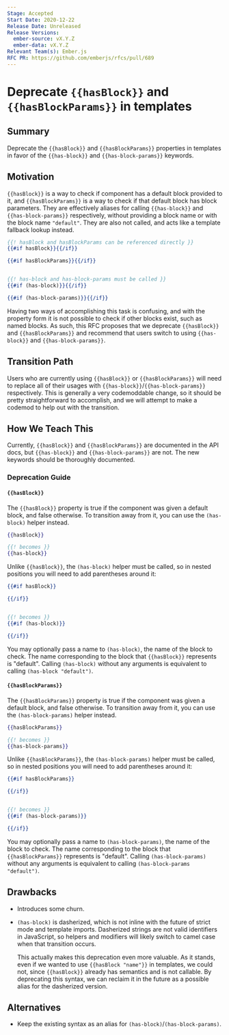 ```yaml
---
Stage: Accepted
Start Date: 2020-12-22
Release Date: Unreleased
Release Versions:
  ember-source: vX.Y.Z
  ember-data: vX.Y.Z
Relevant Team(s): Ember.js
RFC PR: https://github.com/emberjs/rfcs/pull/689
---
```


# Deprecate `{{hasBlock}}` and `{{hasBlockParams}}` in templates

## Summary

Deprecate the `{{hasBlock}}` and `{{hasBlockParams}}` properties in templates in
favor of the `{{has-block}}` and `{{has-block-params}}` keywords.

## Motivation

`{{hasBlock}}` is a way to check if component has a default block provided to
it, and `{{hasBlockParams}}` is a way to check if that default block has block
parameters. They are effectively aliases for calling `{{has-block}}` and
`{{has-block-params}}` respectively, without providing a block name or with the
block name `"default"`. They are also not called, and acts like a template
fallback lookup instead.

```hbs
{{! hasBlock and hasBlockParams can be referenced directly }}
{{#if hasBlock}}{{/if}}

{{#if hasBlockParams}}{{/if}}


{{! has-block and has-block-params must be called }}
{{#if (has-block)}}{{/if}}

{{#if (has-block-params)}}{{/if}}
```

Having two ways of accomplishing this task is confusing, and with the property
form it is not possible to check if other blocks exist, such as named blocks. As
such, this RFC proposes that we deprecate `{{hasBlock}}` and
`{{hasBlockParams}}` and recommend that users switch to using `{{has-block}}`
and `{{has-block-params}}`.

## Transition Path

Users who are currently using `{{hasBlock}}` or `{{hasBlockParams}}` will need
to replace all of their usages with `{{has-block}}`/`{{has-block-params}}`
respectively. This is generally a very codemoddable change, so it should be
pretty straightforward to accomplish, and we will attempt to make a codemod to
help out with the transition.

## How We Teach This

Currently, `{{hasBlock}}` and `{{hasBlockParams}}` are documented in the API docs,
but `{{has-block}}` and `{{has-block-params}}` are not. The new keywords should
be thoroughly documented.

### Deprecation Guide

#### `{{hasBlock}}`

The `{{hasBlock}}` property is true if the component was given a default block,
and false otherwise. To transition away from it, you can use the `(has-block)`
helper instead.

```hbs
{{hasBlock}}

{{! becomes }}
{{has-block}}
```

Unlike `{{hasBlock}}`, the `(has-block)` helper must be called, so in nested
positions you will need to add parentheses around it:

```hbs
{{#if hasBlock}}

{{/if}}


{{! becomes }}
{{#if (has-block)}}

{{/if}}
```

You may optionally pass a name to `(has-block)`, the name of the block to check.
The name corresponding to the block that `{{hasBlock}}` represents is "default".
Calling `(has-block)` without any arguments is equivalent to calling
`(has-block "default")`.

#### `{{hasBlockParams}}`

The `{{hasBlockParams}}` property is true if the component was given a default block,
and false otherwise. To transition away from it, you can use the `(has-block-params)`
helper instead.

```hbs
{{hasBlockParams}}

{{! becomes }}
{{has-block-params}}
```

Unlike `{{hasBlockParams}}`, the `(has-block-params)` helper must be called, so in nested
positions you will need to add parentheses around it:

```hbs
{{#if hasBlockParams}}

{{/if}}


{{! becomes }}
{{#if (has-block-params)}}

{{/if}}
```

You may optionally pass a name to `(has-block-params)`, the name of the block to check.
The name corresponding to the block that `{{hasBlockParams}}` represents is "default".
Calling `(has-block-params)` without any arguments is equivalent to calling
`(has-block-params "default")`.

## Drawbacks

- Introduces some churn.

- `(has-block)` is dasherized, which is not inline with the future of strict
  mode and template imports. Dasherized strings are not valid identifiers in
  JavaScript, so helpers and modifiers will likely switch to camel case when
  that transition occurs.

  This actually makes this deprecation even more valuable. As it stands, even if
  we wanted to use `{{hasBlock "name"}}` in templates, we could not, since
  `{{hasBlock}}` already has semantics and is not callable. By deprecating this
  syntax, we can reclaim it in the future as a possible alias for the dasherized
  version.

## Alternatives

- Keep the existing syntax as an alias for `(has-block)`/`(has-block-params)`.
